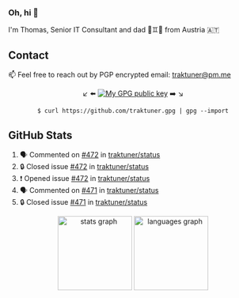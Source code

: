 ### Oh, hi 👋

I'm Thomas, Senior IT Consultant and dad 👶♊️👶 from Austria 🇦🇹

<!--
**traktuner/traktuner** is a ✨ _special_ ✨ repository because its `README.md` (this file) appears on your GitHub profile.

Here are some ideas to get you started:

- 🔭 I’m currently working on ...
- 🌱 I’m currently learning ...
- 👯 I’m looking to collaborate on ...
- 🤔 I’m looking for help with ...
- 💬 Ask me about ...
- 📫 How to reach me: ...
- 😄 Pronouns: ...
- ⚡ Fun fact: ...
-->

## Contact
📫 Feel free to reach out by PGP encrypted email:
traktuner@pm.me

<div align="center" markdown="1">

↙️ ⬅️ [![My GPG public key](https://img.shields.io/badge/PGP%20public%20key-6D4AFF?style=for-the-badge)](https://github.com/traktuner.gpg) ➡️ ↘️

```shell
$ curl https://github.com/traktuner.gpg | gpg --import
```

</div>

## GitHub Stats
<!--START_SECTION:activity-->
1. 🗣 Commented on [#472](https://github.com/traktuner/status/issues/472#issuecomment-2526899326) in [traktuner/status](https://github.com/traktuner/status)
2. 🔒 Closed issue [#472](https://github.com/traktuner/status/issues/472) in [traktuner/status](https://github.com/traktuner/status)
3. ❗ Opened issue [#472](https://github.com/traktuner/status/issues/472) in [traktuner/status](https://github.com/traktuner/status)
4. 🗣 Commented on [#471](https://github.com/traktuner/status/issues/471#issuecomment-2526385016) in [traktuner/status](https://github.com/traktuner/status)
5. 🔒 Closed issue [#471](https://github.com/traktuner/status/issues/471) in [traktuner/status](https://github.com/traktuner/status)
<!--END_SECTION:activity-->

<div align="center">
  <img src="https://github-readme-stats.vercel.app/api?username=traktuner&hide_title=false&hide_rank=false&show_icons=true&include_all_commits=true&count_private=true&disable_animations=false&theme=dracula&locale=en&hide_border=false&order=1" height="150" alt="stats graph"  />
  <img src="https://github-readme-stats.vercel.app/api/top-langs?username=traktuner&locale=en&hide_title=false&layout=compact&card_width=320&langs_count=5&theme=dracula&hide_border=false&order=2" height="150" alt="languages graph"  />
</div>
